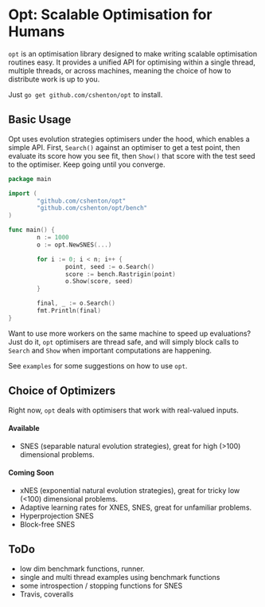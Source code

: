 # Opt: Scalable Optimisation for Humans

`opt` is an optimisation library designed to make writing scalable optimisation
routines easy. It provides a unified API for optimising within a single thread,
multiple threads, or across machines, meaning the choice of how to distribute work
is up to you.

Just `go get github.com/cshenton/opt` to install.


## Basic Usage

Opt uses evolution strategies optimisers under the hood, which enables a simple API.
First, `Search()` against an optimiser to get a test point, then evaluate its score how
you see fit, then `Show()` that score with the test seed to the optimiser. Keep going
until you converge.

```go
package main

import (
        "github.com/cshenton/opt"
        "github.com/cshenton/opt/bench"
)

func main() {
        n := 1000
        o := opt.NewSNES(...)

        for i := 0; i < n; i++ {
                point, seed := o.Search()
                score := bench.Rastrigin(point)
                o.Show(score, seed)
        }

        final, _ := o.Search()
        fmt.Println(final)
}
```

Want to use more workers on the same machine to speed up evaluations? Just do it,
`opt` optimisers are thread safe, and will simply block calls to `Search` and `Show`
when important computations are happening.

See `examples` for some suggestions on how to use `opt`.


## Choice of Optimizers

Right now, `opt` deals with optimisers that work with real-valued inputs.

#### Available
- SNES (separable natural evolution strategies), great for high (>100) dimensional problems.

#### Coming Soon
- xNES (exponential natural evolution strategies), great for tricky low (<100) dimensional problems.
- Adaptive learning rates for XNES, SNES, great for unfamiliar problems.
- Hyperprojection SNES
- Block-free SNES


## ToDo

- low dim benchmark functions, runner.
- single and multi thread examples using benchmark functions
- some introspection / stopping functions for SNES
- Travis, coveralls
